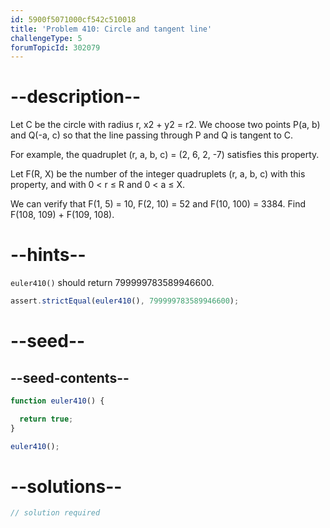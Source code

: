 ```yaml
---
id: 5900f5071000cf542c510018
title: 'Problem 410: Circle and tangent line'
challengeType: 5
forumTopicId: 302079
---
```


# --description--

Let C be the circle with radius r, x2 + y2 = r2. We choose two points P(a, b) and Q(-a, c) so that the line passing through P and Q is tangent to C.

For example, the quadruplet (r, a, b, c) = (2, 6, 2, -7) satisfies this property.

Let F(R, X) be the number of the integer quadruplets (r, a, b, c) with this property, and with 0 &lt; r ≤ R and 0 &lt; a ≤ X.

We can verify that F(1, 5) = 10, F(2, 10) = 52 and F(10, 100) = 3384. Find F(108, 109) + F(109, 108).

# --hints--

`euler410()` should return 799999783589946600.

```js
assert.strictEqual(euler410(), 799999783589946600);
```

# --seed--

## --seed-contents--

```js
function euler410() {

  return true;
}

euler410();
```

# --solutions--

```js
// solution required
```
